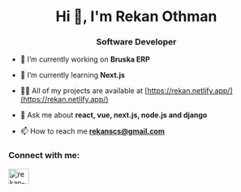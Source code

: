 <h1 align="center">Hi 👋, I'm Rekan Othman</h1>
<h3 align="center">Software Developer</h3>

- 🔭 I’m currently working on **Bruska ERP**

- 🌱 I’m currently learning **Next.js**

- 👨‍💻 All of my projects are available at [https://rekan.netlify.app/](https://rekan.netlify.app/)

- 💬 Ask me about **react, vue, next.js, node.js and django**

- 📫 How to reach me **rekanscs@gmail.com**

<h3 align="left">Connect with me:</h3>
<p align="left">
<a href="https://linkedin.com/in/rekan-osman" target="blank"><img align="center" src="https://raw.githubusercontent.com/rahuldkjain/github-profile-readme-generator/master/src/images/icons/Social/linked-in-alt.svg" alt="rekan-osman" height="30" width="40" /></a>
</p>
